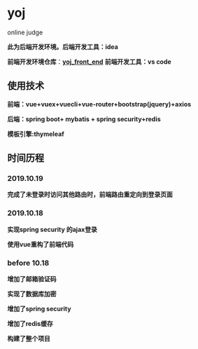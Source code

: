 # yoj
online judge

**此为后端开发环境。后端开发工具：idea**

**前端开发环境仓库**：[**yoj_front_end**](https://github.com/Li-MingZhong/yoj_front_end)      **前端开发工具：vs code**

## 使用技术

**前端：vue+vuex+vuecli+vue-router+bootstrap(jquery)+axios**

**后端：spring boot+ mybatis + spring security+redis**

**模板引擎:thymeleaf**



## 时间历程

### 2019.10.19 

**完成了未登录时访问其他路由时，前端路由重定向到登录页面**

### 2019.10.18

**实现spring security 的ajax登录**

**使用vue重构了前端代码**

### before 10.18

**增加了邮箱验证码**

**实现了数据库加密**

**增加了spring security**

**增加了redis缓存**

**构建了整个项目**


